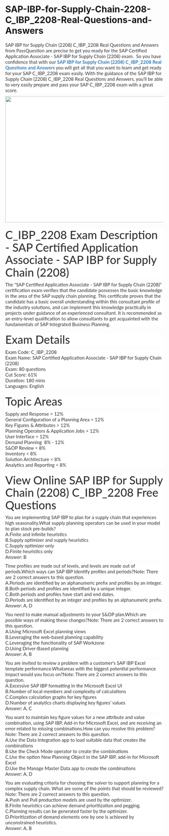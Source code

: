 # SAP-IBP-for-Supply-Chain-2208-C_IBP_2208-Real-Questions-and-Answers
<p>
	<span style="font-size:12px;font-weight:normal;">
	<p style="box-sizing:border-box;margin-top:0px;margin-bottom:10px;color:#333333;font-family:Lato;font-size:15px;white-space:normal;background-color:#FFFFFF;">
		SAP IBP for Supply Chain (2208) C_IBP_2208 Real Questions and Answers from PassQuestion are precise to get you ready for the SAP Certified Application Associate - SAP IBP for Supply Chain (2208) exam. &nbsp;So you have confidence that with our&nbsp;<span style="box-sizing:border-box;font-weight:700;"><a href="https://www.passquestion.com/c_ibp_2208.html" style="box-sizing:border-box;background-color:transparent;color:#337AB7;text-decoration-line:none;">SAP IBP for Supply Chain (2208) C_IBP_2208 Real Questions and Answers</a></span>&nbsp;you will get all that you want to learn and get ready for your SAP C_IBP_2208 exam easily. With the guidance of the SAP IBP for Supply Chain (2208) C_IBP_2208 Real Questions and Answers, you'll be able to very easily prepare and pass your SAP C_IBP_2208 exam with a great score.&nbsp;
	</p>
	<p style="box-sizing:border-box;margin-top:0px;margin-bottom:10px;color:#333333;font-family:Lato;font-size:15px;white-space:normal;background-color:#FFFFFF;">
		<img alt="" src="https://www.passquestion.com/uploads/pqcom/images/20220827/c675023b197ec4b52c212ec217ff8c74.png" style="box-sizing:border-box;vertical-align:middle;max-width:100%;height:400px;width:600px;" />
	</p>
	<h1 style="box-sizing:border-box;margin:20px 0px 10px;font-size:36px;font-family:Lato;font-weight:500;line-height:1.1;color:#333333;white-space:normal;background-color:#FFFFFF;">
		C_IBP_2208 Exam Description - SAP Certified Application Associate - SAP IBP for Supply Chain (2208)
	</h1>
	<p style="box-sizing:border-box;margin-top:0px;margin-bottom:10px;color:#333333;font-family:Lato;font-size:15px;white-space:normal;background-color:#FFFFFF;">
		The "SAP Certified Application Associate - SAP IBP for Supply Chain (2208)" certification exam verifies that the candidate possesses the basic knowledge in the area of the SAP supply chain planning. This certificate proves that the candidate has a basic overall understanding within this consultant profile of the industry solutions, and can implement this knowledge practically in projects under guidance of an experienced consultant. It is recommended as an entry-level qualification to allow consultants to get acquainted with the fundamentals of SAP Integrated Business Planning.
	</p>
	<h1 style="box-sizing:border-box;margin:20px 0px 10px;font-size:36px;font-family:Lato;font-weight:500;line-height:1.1;color:#333333;white-space:normal;background-color:#FFFFFF;">
		Exam Details
	</h1>
	<p style="box-sizing:border-box;margin-top:0px;margin-bottom:10px;color:#333333;font-family:Lato;font-size:15px;white-space:normal;background-color:#FFFFFF;">
		Exam Code: C_IBP_2208<br style="box-sizing:border-box;" />
Exam Name: SAP Certified Application Associate - SAP IBP for Supply Chain (2208)<br style="box-sizing:border-box;" />
Exam: 80 questions<br style="box-sizing:border-box;" />
Cut Score: 61%<br style="box-sizing:border-box;" />
Duration: 180 mins<br style="box-sizing:border-box;" />
Languages: English
	</p>
	<h1 style="box-sizing:border-box;margin:20px 0px 10px;font-size:36px;font-family:Lato;font-weight:500;line-height:1.1;color:#333333;white-space:normal;background-color:#FFFFFF;">
		Topic Areas
	</h1>
	<p style="box-sizing:border-box;margin-top:0px;margin-bottom:10px;color:#333333;font-family:Lato;font-size:15px;white-space:normal;background-color:#FFFFFF;">
		Supply and Response &gt; 12%<br style="box-sizing:border-box;" />
General Configuration of a Planning Area &gt; 12%<br style="box-sizing:border-box;" />
Key Figures &amp; Attributes &gt; 12%<br style="box-sizing:border-box;" />
Planning Operators &amp; Application Jobs &gt; 12%<br style="box-sizing:border-box;" />
User Interface &gt; 12%<br style="box-sizing:border-box;" />
Demand Planning &nbsp;8% - 12%<br style="box-sizing:border-box;" />
S&amp;OP Review &lt; 8%<br style="box-sizing:border-box;" />
Inventory &lt; 8%<br style="box-sizing:border-box;" />
Solution Architecture &lt; 8%<br style="box-sizing:border-box;" />
Analytics and Reporting &lt; 8%
	</p>
	<h1 style="box-sizing:border-box;margin:20px 0px 10px;font-size:36px;font-family:Lato;font-weight:500;line-height:1.1;color:#333333;white-space:normal;background-color:#FFFFFF;">
		View Online SAP IBP for Supply Chain (2208) C_IBP_2208 Free Questions
	</h1>
	<p style="box-sizing:border-box;margin-top:0px;margin-bottom:10px;color:#333333;font-family:Lato;font-size:15px;white-space:normal;background-color:#FFFFFF;">
		You are implementing SAP IBP to plan for a supply chain that experiences high seasonality.What supply planning operators can be used in your model to plan stock pre-builds?<br style="box-sizing:border-box;" />
A.Finite and infinite heuristics<br style="box-sizing:border-box;" />
B.Supply optimizer and supply heuristics<br style="box-sizing:border-box;" />
C.Supply optimizer only<br style="box-sizing:border-box;" />
D.Finite heuristics only<br style="box-sizing:border-box;" />
Answer: B
	</p>
	<p style="box-sizing:border-box;margin-top:0px;margin-bottom:10px;color:#333333;font-family:Lato;font-size:15px;white-space:normal;background-color:#FFFFFF;">
		Time profiles are made out of levels, and levels are made out of periods.Which ways can SAP IBP identify profiles and periods?Note: There are 2 correct answers to this question.<br style="box-sizing:border-box;" />
A.Periods are identified by an alphanumeric prefix and profiles by an integer.<br style="box-sizing:border-box;" />
B.Both periods and profiles are identified by a unique integer.<br style="box-sizing:border-box;" />
C.Both periods and profiles have start and end dates.<br style="box-sizing:border-box;" />
D.Periods are identified by an integer and profiles by an alphanumeric prefix.<br style="box-sizing:border-box;" />
Answer: A, D
	</p>
	<p style="box-sizing:border-box;margin-top:0px;margin-bottom:10px;color:#333333;font-family:Lato;font-size:15px;white-space:normal;background-color:#FFFFFF;">
		You need to make manual adjustments to your S&amp;OP plan.Which are possible ways of making these changes?Note: There are 2 correct answers to this question.<br style="box-sizing:border-box;" />
A.Using Microsoft Excel planning views<br style="box-sizing:border-box;" />
B.Leveraging the web-based planning capability<br style="box-sizing:border-box;" />
C.Leveraging the functionality of SAP Workzone<br style="box-sizing:border-box;" />
D.Using Driver-Based planning<br style="box-sizing:border-box;" />
Answer: A, B
	</p>
	<p style="box-sizing:border-box;margin-top:0px;margin-bottom:10px;color:#333333;font-family:Lato;font-size:15px;white-space:normal;background-color:#FFFFFF;">
		You are invited to review a problem with a customer's SAP IBP Excel template performance.Whatareas with the biggest potential performance impact would you focus on?Note: There are 2 correct answers to this question.<br style="box-sizing:border-box;" />
A.Excessive SAP IBP formatting in the Microsoft Excel UI<br style="box-sizing:border-box;" />
B.Number of local members and complexity of calculations<br style="box-sizing:border-box;" />
C.Complex calculation graphs for key figures<br style="box-sizing:border-box;" />
D.Number of analytics charts displaying key figures’ values<br style="box-sizing:border-box;" />
Answer: A, C
	</p>
	<p style="box-sizing:border-box;margin-top:0px;margin-bottom:10px;color:#333333;font-family:Lato;font-size:15px;white-space:normal;background-color:#FFFFFF;">
		You want to maintain key figure values for a new attribute and value combination, using SAP IBP, Add-in for Microsoft Excel, and are receiving an error related to missing combinations.How can you resolve this problem?Note: There are 2 correct answers to this question.<br style="box-sizing:border-box;" />
A.Use the Data Integration app to load suitable data that creates the combinations<br style="box-sizing:border-box;" />
B.Use the Check Mode operator to create the combinations<br style="box-sizing:border-box;" />
C.Use the option New Planning Object in the SAP IBP, add-in for Microsoft Excel<br style="box-sizing:border-box;" />
D.Use the Manage Master Data app to create the combinations<br style="box-sizing:border-box;" />
Answer: A, D
	</p>
	<p style="box-sizing:border-box;margin-top:0px;margin-bottom:10px;color:#333333;font-family:Lato;font-size:15px;white-space:normal;background-color:#FFFFFF;">
		You are evaluating criteria for choosing the solver to support planning for a complex supply chain. What are some of the points that should be reviewed?Note: There are 2 correct answers to this question.<br style="box-sizing:border-box;" />
A.Push and Pull production models are used by the optimizer.<br style="box-sizing:border-box;" />
B.Finite heuristics can achieve demand prioritization and pegging.<br style="box-sizing:border-box;" />
C.Planning results can be generated faster by the optimizer.<br style="box-sizing:border-box;" />
D.Prioritization of demand elements one by one is achieved by unconstrained heuristics.<br style="box-sizing:border-box;" />
Answer: A, B
	</p>
</span>
</p>
<p>
	<br />
</p>

